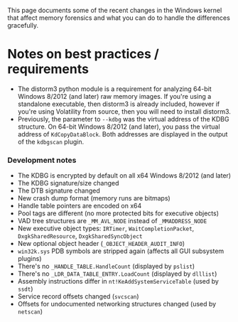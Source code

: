 This page documents some of the recent changes in the Windows kernel that affect memory forensics and what you can do to handle the differences gracefully. 

# Notes on best practices / requirements

* The distorm3 python module is a requirement for analyzing 64-bit Windows 8/2012 (and later) raw memory images. If you're using a standalone executable, then distorm3 is already included, however if you're using Volatility from source, then you will need to install distorm3. 
* Previously, the parameter to `--kdbg` was the virtual address of the KDBG structure. On 64-bit Windows 8/2012 (and later), you pass the virtual address of `KdCopyDataBlock`. Both addresses are displayed in the output of the `kdbgscan` plugin. 

### Development notes

* The KDBG is encrypted by default on all x64 Windows 8/2012 (and later)
* The KDBG signature/size changed 
* The DTB signature changed
* New crash dump format (memory runs are bitmaps)
* Handle table pointers are encoded on x64 
* Pool tags are different (no more protected bits for executive objects)
* VAD tree structures are `_MM_AVL_NODE` instead of `_MMADDRESS_NODE` 
* New executive object types: `IRTimer`, `WaitCompletionPacket`, `DxgkSharedResource`, `DxgkSharedSyncObject`
* New optional object header (`_OBJECT_HEADER_AUDIT_INFO`)
* `win32k.sys` PDB symbols are stripped again (affects all GUI subsystem plugins)
* There's no `_HANDLE_TABLE.HandleCount` (displayed by `pslist`)
* There's no `_LDR_DATA_TABLE_ENTRY.LoadCount` (displayed by `dlllist`)
* Assembly instructions differ in `nt!KeAddSystemServiceTable` (used by `ssdt`)
* Service record offsets changed (`svcscan`)
* Offsets for undocumented networking structures changed (used by `netscan`)
